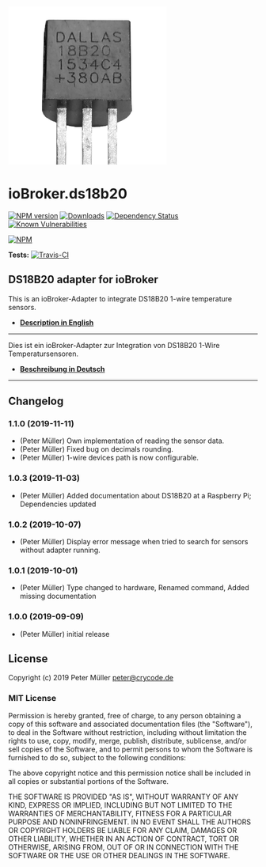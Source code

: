 ![Logo](admin/ds18b20.png)
# ioBroker.ds18b20

[![NPM version](http://img.shields.io/npm/v/iobroker.ds18b20.svg)](https://www.npmjs.com/package/iobroker.ds18b20)
[![Downloads](https://img.shields.io/npm/dm/iobroker.ds18b20.svg)](https://www.npmjs.com/package/iobroker.ds18b20)
[![Dependency Status](https://img.shields.io/david/crycode-de/iobroker.ds18b20.svg)](https://david-dm.org/crycode-de/iobroker.ds18b20)
[![Known Vulnerabilities](https://snyk.io/test/github/crycode-de/ioBroker.ds18b20/badge.svg)](https://snyk.io/test/github/crycode-de/ioBroker.ds18b20)

[![NPM](https://nodei.co/npm/iobroker.ds18b20.png?downloads=true)](https://nodei.co/npm/iobroker.ds18b20/)

**Tests:** [![Travis-CI](http://img.shields.io/travis/crycode-de/ioBroker.ds18b20/master.svg)](https://travis-ci.org/crycode-de/ioBroker.ds18b20)

## DS18B20 adapter for ioBroker

This is an ioBroker-Adapter to integrate DS18B20 1-wire temperature sensors.

* **[Description in English](./docs/en/ds18b20.md)**

---

Dies ist ein ioBroker-Adapter zur Integration von DS18B20 1-Wire Temperatursensoren.

* **[Beschreibung in Deutsch](./docs/de/ds18b20.md)**

---


## Changelog
### 1.1.0 (2019-11-11)
* (Peter Müller) Own implementation of reading the sensor data.
* (Peter Müller) Fixed bug on decimals rounding.
* (Peter Müller) 1-wire devices path is now configurable.

### 1.0.3 (2019-11-03)
* (Peter Müller) Added documentation about DS18B20 at a Raspberry Pi; Dependencies updated

### 1.0.2 (2019-10-07)
* (Peter Müller) Display error message when tried to search for sensors without adapter running.

### 1.0.1 (2019-10-01)
* (Peter Müller) Type changed to hardware, Renamed command, Added missing documentation

### 1.0.0 (2019-09-09)
* (Peter Müller) initial release


## License

Copyright (c) 2019 Peter Müller <peter@crycode.de>

### MIT License

Permission is hereby granted, free of charge, to any person obtaining
a copy of this software and associated documentation files (the
"Software"), to deal in the Software without restriction, including
without limitation the rights to use, copy, modify, merge, publish,
distribute, sublicense, and/or sell copies of the Software, and to
permit persons to whom the Software is furnished to do so, subject to
the following conditions:

The above copyright notice and this permission notice shall be
included in all copies or substantial portions of the Software.

THE SOFTWARE IS PROVIDED "AS IS", WITHOUT WARRANTY OF ANY KIND,
EXPRESS OR IMPLIED, INCLUDING BUT NOT LIMITED TO THE WARRANTIES OF
MERCHANTABILITY, FITNESS FOR A PARTICULAR PURPOSE AND
NONINFRINGEMENT. IN NO EVENT SHALL THE AUTHORS OR COPYRIGHT HOLDERS BE
LIABLE FOR ANY CLAIM, DAMAGES OR OTHER LIABILITY, WHETHER IN AN ACTION
OF CONTRACT, TORT OR OTHERWISE, ARISING FROM, OUT OF OR IN CONNECTION
WITH THE SOFTWARE OR THE USE OR OTHER DEALINGS IN THE SOFTWARE.
